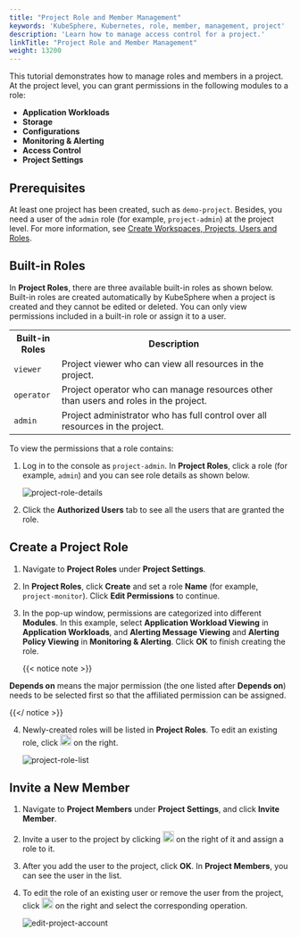 ```yaml
---
title: "Project Role and Member Management"
keywords: 'KubeSphere, Kubernetes, role, member, management, project'
description: 'Learn how to manage access control for a project.'
linkTitle: "Project Role and Member Management"
weight: 13200
---
```


This tutorial demonstrates how to manage roles and members in a project. At the project level, you can grant permissions in the following modules to a role:

- **Application Workloads**
- **Storage**
- **Configurations**
- **Monitoring & Alerting**
- **Access Control**
- **Project Settings**

## Prerequisites

At least one project has been created, such as `demo-project`. Besides, you need a user of the `admin` role (for example, `project-admin`) at the project level. For more information, see [Create Workspaces, Projects, Users and Roles](../../quick-start/create-workspace-and-project/).

## Built-in Roles

In **Project Roles**, there are three available built-in roles as shown below. Built-in roles are created automatically by KubeSphere when a project is created and they cannot be edited or deleted. You can only view permissions included in a built-in role or assign it to a user.

<table>
  <tr>
    <th width="17%">Built-in Roles</th>
    <th width="83%">Description</th>
  </tr>
  <tr>
    <td><code>viewer</code></td>
    <td>Project viewer who can view all resources in the project.</td>
  </tr>
   <tr>
     <td><code>operator</code></td>
     <td>Project operator who can manage resources other than users and roles in the project.</td>
  </tr>
  <tr>
    <td><code>admin</code></td>
     <td>Project administrator who has full control over all resources in the project.</td>
  </tr>
</table>

To view the permissions that a role contains:

1. Log in to the console as `project-admin`. In **Project Roles**, click a role (for example, `admin`) and you can see role details as shown below.

    ![project-role-details](/images/docs/project-administration/role-and-member-management/project-role-details.png)

2. Click the **Authorized Users** tab to see all the users that are granted the role.

## Create a Project Role

1. Navigate to **Project Roles** under **Project Settings**.

2. In **Project Roles**, click **Create** and set a role **Name** (for example, `project-monitor`). Click **Edit Permissions** to continue.

3. In the pop-up window, permissions are categorized into different **Modules**. In this example, select **Application Workload Viewing** in **Application Workloads**, and **Alerting Message Viewing** and **Alerting Policy Viewing** in **Monitoring & Alerting**. Click **OK** to finish creating the role.

    {{< notice note >}}

**Depends on** means the major permission (the one listed after **Depends on**) needs to be selected first so that the affiliated permission can be assigned.

{{</ notice >}}

4. Newly-created roles will be listed in **Project Roles**. To edit an existing role, click <img src="/images/docs/project-administration/role-and-member-management/three-dots.png" height="20px"> on the right.

    ![project-role-list](/images/docs/project-administration/role-and-member-management/project-role-list.png)

## Invite a New Member

1. Navigate to **Project Members** under **Project Settings**, and click **Invite Member**.

2. Invite a user to the project by clicking <img src="/images/docs/project-administration/role-and-member-management/add.png" height="20px"> on the right of it and assign a role to it.

3. After you add the user to the project, click **OK**. In **Project Members**, you can see the user in the list.

4. To edit the role of an existing user or remove the user from the project, click <img src="/images/docs/project-administration/role-and-member-management/three-dots.png" height="20px"> on the right and select the corresponding operation.

    ![edit-project-account](/images/docs/project-administration/role-and-member-management/edit-project-account.png)
